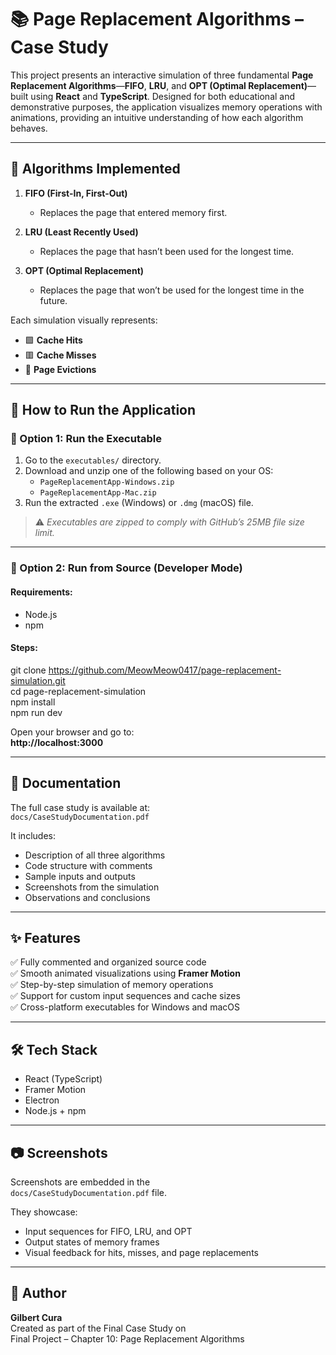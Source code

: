 # 📚 Page Replacement Algorithms – Case Study

This project presents an interactive simulation of three fundamental **Page Replacement Algorithms**—**FIFO**, **LRU**, and **OPT (Optimal Replacement)**—built using **React** and **TypeScript**. Designed for both educational and demonstrative purposes, the application visualizes memory operations with animations, providing an intuitive understanding of how each algorithm behaves.

---

## 🧠 Algorithms Implemented

1. **FIFO (First-In, First-Out)**  
   - Replaces the page that entered memory first.

2. **LRU (Least Recently Used)**  
   - Replaces the page that hasn’t been used for the longest time.

3. **OPT (Optimal Replacement)**  
   - Replaces the page that won’t be used for the longest time in the future.

Each simulation visually represents:
- 🟩 **Cache Hits**
- 🟥 **Cache Misses**
- 🔄 **Page Evictions**

---

## 🚀 How to Run the Application

### 🔹 Option 1: Run the Executable

1. Go to the `executables/` directory.
2. Download and unzip one of the following based on your OS:
   - `PageReplacementApp-Windows.zip`
   - `PageReplacementApp-Mac.zip`
3. Run the extracted `.exe` (Windows) or `.dmg` (macOS) file.

> ⚠️ *Executables are zipped to comply with GitHub’s 25MB file size limit.*

---

### 🔹 Option 2: Run from Source (Developer Mode)

#### Requirements:
- Node.js
- npm

#### Steps:

git clone https://github.com/MeowMeow0417/page-replacement-simulation.git  
cd page-replacement-simulation  
npm install  
npm run dev  

Open your browser and go to:  
**http://localhost:3000**

---

## 📄 Documentation

The full case study is available at:  
`docs/CaseStudyDocumentation.pdf`

It includes:
- Description of all three algorithms
- Code structure with comments
- Sample inputs and outputs
- Screenshots from the simulation
- Observations and conclusions

---

## ✨ Features

✅ Fully commented and organized source code  
✅ Smooth animated visualizations using **Framer Motion**  
✅ Step-by-step simulation of memory operations  
✅ Support for custom input sequences and cache sizes  
✅ Cross-platform executables for Windows and macOS  

---

## 🛠 Tech Stack

- React (TypeScript)
- Framer Motion
- Electron
- Node.js + npm

---

## 📷 Screenshots

Screenshots are embedded in the  
`docs/CaseStudyDocumentation.pdf` file.

They showcase:
- Input sequences for FIFO, LRU, and OPT
- Output states of memory frames
- Visual feedback for hits, misses, and page replacements

---

## 👤 Author

**Gilbert Cura**  
Created as part of the Final Case Study on  
Final Project – Chapter 10: Page Replacement Algorithms
